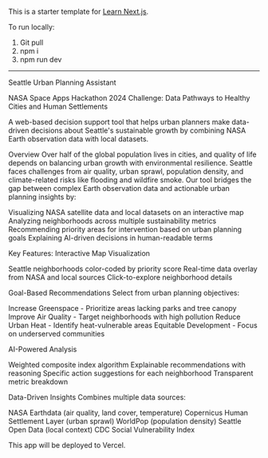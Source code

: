 This is a starter template for [Learn Next.js](https://nextjs.org/learn).

To run locally:
1. Git pull
2. npm i
3. npm run dev

---

Seattle Urban Planning Assistant

NASA Space Apps Hackathon 2024
Challenge: Data Pathways to Healthy Cities and Human Settlements

A web-based decision support tool that helps urban planners make data-driven decisions about Seattle's sustainable growth by combining NASA Earth observation data with local datasets.

Overview
Over half of the global population lives in cities, and quality of life depends on balancing urban growth with environmental resilience. Seattle faces challenges from air quality, urban sprawl, population density, and climate-related risks like flooding and wildfire smoke.
Our tool bridges the gap between complex Earth observation data and actionable urban planning insights by:

Visualizing NASA satellite data and local datasets on an interactive map
Analyzing neighborhoods across multiple sustainability metrics
Recommending priority areas for intervention based on urban planning goals
Explaining AI-driven decisions in human-readable terms


Key Features:
Interactive Map Visualization

Seattle neighborhoods color-coded by priority score
Real-time data overlay from NASA and local sources
Click-to-explore neighborhood details

Goal-Based Recommendations
Select from urban planning objectives:

Increase Greenspace - Prioritize areas lacking parks and tree canopy
Improve Air Quality - Target neighborhoods with high pollution
Reduce Urban Heat - Identify heat-vulnerable areas
Equitable Development - Focus on underserved communities

AI-Powered Analysis

Weighted composite index algorithm
Explainable recommendations with reasoning
Specific action suggestions for each neighborhood
Transparent metric breakdown

Data-Driven Insights
Combines multiple data sources:

NASA Earthdata (air quality, land cover, temperature)
Copernicus Human Settlement Layer (urban sprawl)
WorldPop (population density)
Seattle Open Data (local context)
CDC Social Vulnerability Index

This app will be deployed to Vercel.
